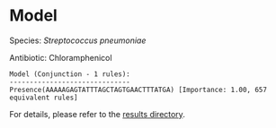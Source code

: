
# Model

Species: *Streptococcus pneumoniae*

Antibiotic: Chloramphenicol

```
Model (Conjunction - 1 rules):
------------------------------
Presence(AAAAAGAGTATTTAGCTAGTGAACTTTATGA) [Importance: 1.00, 657 equivalent rules]

```

For details, please refer to the [results directory](../../../../../results/scm_b/streptococcus%20pneumoniae/chloramphenicol/repeat_6/).

